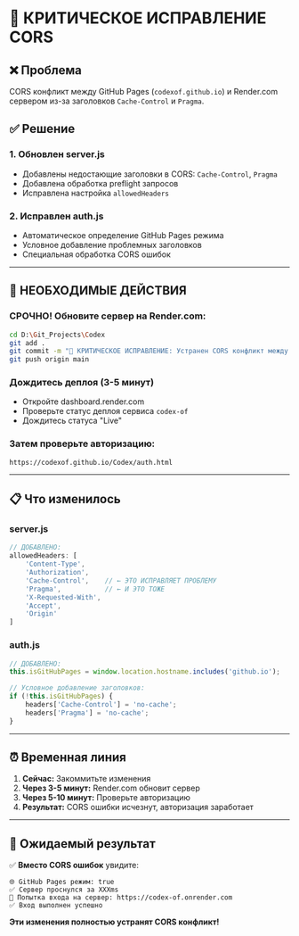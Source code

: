 # 🚀 КРИТИЧЕСКОЕ ИСПРАВЛЕНИЕ CORS

## ❌ Проблема
CORS конфликт между GitHub Pages (`codexof.github.io`) и Render.com сервером из-за заголовков `Cache-Control` и `Pragma`.

## ✅ Решение

### 1. **Обновлен server.js** 
- Добавлены недостающие заголовки в CORS: `Cache-Control`, `Pragma`
- Добавлена обработка preflight запросов
- Исправлена настройка `allowedHeaders`

### 2. **Исправлен auth.js**
- Автоматическое определение GitHub Pages режима
- Условное добавление проблемных заголовков
- Специальная обработка CORS ошибок

---

## 🔧 НЕОБХОДИМЫЕ ДЕЙСТВИЯ

### **СРОЧНО! Обновите сервер на Render.com:**

```bash
cd D:\Git_Projects\Codex
git add .
git commit -m "🔧 КРИТИЧЕСКОЕ ИСПРАВЛЕНИЕ: Устранен CORS конфликт между GitHub Pages и Render.com"
git push origin main
```

### **Дождитесь деплоя (3-5 минут)**
- Откройте dashboard.render.com
- Проверьте статус деплоя сервиса `codex-of`
- Дождитесь статуса "Live"

### **Затем проверьте авторизацию:**
```
https://codexof.github.io/Codex/auth.html
```

---

## 📋 Что изменилось

### **server.js**
```javascript
// ДОБАВЛЕНО:
allowedHeaders: [
    'Content-Type', 
    'Authorization', 
    'Cache-Control',    // ← ЭТО ИСПРАВЛЯЕТ ПРОБЛЕМУ
    'Pragma',           // ← И ЭТО ТОЖЕ
    'X-Requested-With',
    'Accept',
    'Origin'
]
```

### **auth.js**
```javascript
// ДОБАВЛЕНО:
this.isGitHubPages = window.location.hostname.includes('github.io');

// Условное добавление заголовков:
if (!this.isGitHubPages) {
    headers['Cache-Control'] = 'no-cache';
    headers['Pragma'] = 'no-cache';
}
```

---

## ⏰ Временная линия

1. **Сейчас:** Закоммитьте изменения
2. **Через 3-5 минут:** Render.com обновит сервер
3. **Через 5-10 минут:** Проверьте авторизацию
4. **Результат:** CORS ошибки исчезнут, авторизация заработает

---

## 🎯 Ожидаемый результат

✅ **Вместо CORS ошибок** увидите:
```
🌐 GitHub Pages режим: true
✅ Сервер проснулся за XXXms
🔑 Попытка входа на сервер: https://codex-of.onrender.com
✅ Вход выполнен успешно
```

**Эти изменения полностью устранят CORS конфликт!**
